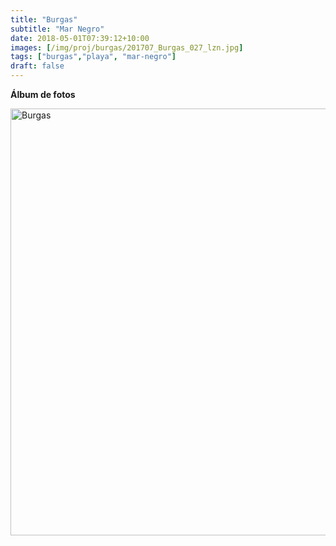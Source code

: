 ```yaml
---
title: "Burgas"
subtitle: "Mar Negro"
date: 2018-05-01T07:39:12+10:00
images: [/img/proj/burgas/201707_Burgas_027_lzn.jpg]
tags: ["burgas","playa", "mar-negro"]
draft: false
---
```


**Álbum de fotos**

<a data-flickr-embed="true" data-header="true" data-footer="true"  href="https://www.flickr.com/photos/144447981@N03/albums/72157699366565750" title="Burgas"><img src="https://farm5.staticflickr.com/4911/44760414380_b9ab95aa64_o.jpg" width="1024" height="683" alt="Burgas"></a><script async src="//embedr.flickr.com/assets/client-code.js" charset="utf-8"></script>